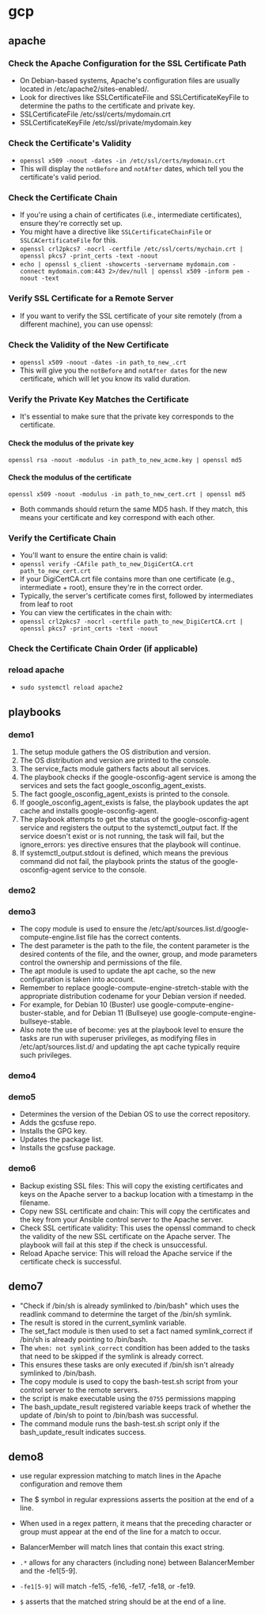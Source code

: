 # gcp

## apache
### Check the Apache Configuration for the SSL Certificate Path
- On Debian-based systems, Apache's configuration files are usually located in /etc/apache2/sites-enabled/. 
- Look for directives like SSLCertificateFile and SSLCertificateKeyFile to determine the paths to the certificate and private key.
- SSLCertificateFile      /etc/ssl/certs/mydomain.crt
- SSLCertificateKeyFile   /etc/ssl/private/mydomain.key
### Check the Certificate's Validity
- `openssl x509 -noout -dates -in /etc/ssl/certs/mydomain.crt`
- This will display the `notBefore` and `notAfter` dates, which tell you the certificate's valid period.


### Check the Certificate Chain
- If you're using a chain of certificates (i.e., intermediate certificates), ensure they're correctly set up. 
- You might have a directive like `SSLCertificateChainFile` or `SSLCACertificateFile` for this.
- `openssl crl2pkcs7 -nocrl -certfile /etc/ssl/certs/mychain.crt | openssl pkcs7 -print_certs -text -noout`
- `echo | openssl s_client -showcerts -servername mydomain.com -connect mydomain.com:443 2>/dev/null | openssl x509 -inform pem -noout -text`
### Verify SSL Certificate for a Remote Server
- If you want to verify the SSL certificate of your site remotely (from a different machine), you can use openssl:
### Check the Validity of the New Certificate
- `openssl x509 -noout -dates -in path_to_new_.crt`
- This will give you the `notBefore` and `notAfter dates` for the new certificate, which will let you know its valid duration.

### Verify the Private Key Matches the Certificate
- It's essential to make sure that the private key corresponds to the certificate.
#### Check the modulus of the private key
`openssl rsa -noout -modulus -in path_to_new_acme.key | openssl md5`

#### Check the modulus of the certificate
`openssl x509 -noout -modulus -in path_to_new_cert.crt | openssl md5`
- Both commands should return the same MD5 hash. If they match, this means your certificate and key correspond with each other.

### Verify the Certificate Chain
- You'll want to ensure the entire chain is valid:
- `openssl verify -CAfile path_to_new_DigiCertCA.crt path_to_new_cert.crt`
- If your DigiCertCA.crt file contains more than one certificate (e.g., intermediate + root), ensure they're in the correct order. 
- Typically, the server's certificate comes first, followed by intermediates from leaf to root
- You can view the certificates in the chain with:
- `openssl crl2pkcs7 -nocrl -certfile path_to_new_DigiCertCA.crt | openssl pkcs7 -print_certs -text -noout`
### Check the Certificate Chain Order (if applicable)

### reload apache
- `sudo systemctl reload apache2`

## playbooks
### demo1
1. The setup module gathers the OS distribution and version.
2. The OS distribution and version are printed to the console.
3. The service_facts module gathers facts about all services.
4. The playbook checks if the google-osconfig-agent service is among the services and sets the fact google_osconfig_agent_exists.
5. The fact google_osconfig_agent_exists is printed to the console.
6. If google_osconfig_agent_exists is false, the playbook updates the apt cache and installs google-osconfig-agent.
7. The playbook attempts to get the status of the google-osconfig-agent service and registers the output to the systemctl_output fact. If the service doesn't exist or is not running, the task will fail, but the ignore_errors: yes directive ensures that the playbook will continue.
8. If systemctl_output.stdout is defined, which means the previous command did not fail, the playbook prints the status of the google-osconfig-agent service to the console.
### demo2 
### demo3
- The copy module is used to ensure the /etc/apt/sources.list.d/google-compute-engine.list file has the correct contents. 
- The dest parameter is the path to the file, the content parameter is the desired contents of the file, and the owner, group, and mode parameters control the ownership and permissions of the file.
- The apt module is used to update the apt cache, so the new configuration is taken into account.
- Remember to replace google-compute-engine-stretch-stable with the appropriate distribution codename for your Debian version if needed. 
- For example, for Debian 10 (Buster) use google-compute-engine-buster-stable, and for Debian 11 (Bullseye) use google-compute-engine-bullseye-stable.
- Also note the use of become: yes at the playbook level to ensure the tasks are run with superuser privileges, as modifying files in /etc/apt/sources.list.d/ and updating the apt cache typically require such privileges.

### demo4
### demo5
- Determines the version of the Debian OS to use the correct repository.
- Adds the gcsfuse repo.
- Installs the GPG key.
- Updates the package list.
- Installs the gcsfuse package.

### demo6
- Backup existing SSL files: This will copy the existing certificates and keys on the Apache server to a backup location with a timestamp in the filename.
- Copy new SSL certificate and chain: This will copy the certificates and the key from your Ansible control server to the Apache server.
- Check SSL certificate validity: This uses the openssl command to check the validity of the new SSL certificate on the Apache server. The playbook will fail at this step if the check is unsuccessful.
- Reload Apache service: This will reload the Apache service if the certificate check is successful.

## demo7
- "Check if /bin/sh is already symlinked to /bin/bash" which uses the readlink command to determine the target of the /bin/sh symlink. 
- The result is stored in the current_symlink variable.
- The set_fact module is then used to set a fact named symlink_correct if /bin/sh is already pointing to /bin/bash.
- The `when: not symlink_correct` condition has been added to the tasks that need to be skipped if the symlink is already correct. 
- This ensures these tasks are only executed if /bin/sh isn't already symlinked to /bin/bash.
- The copy module is used to copy the bash-test.sh script from your control server to the remote servers.
- the script is make executable using the `0755` permissions mapping
- The bash_update_result registered variable keeps track of whether the update of /bin/sh to point to /bin/bash was successful.
- The command module runs the bash-test.sh script only if the bash_update_result indicates success.

## demo8
- use regular expression matching to match lines in the Apache configuration and remove them
- The $ symbol in regular expressions asserts the position at the end of a line. 
- When used in a regex pattern, it means that the preceding character or group must appear at the end of the line for a match to occur.

- BalancerMember will match lines that contain this exact string.
- `.*` allows for any characters (including none) between BalancerMember and the -fe1[5-9].
- `-fe1[5-9]` will match -fe15, -fe16, -fe17, -fe18, or -fe19.
- `$` asserts that the matched string should be at the end of a line.